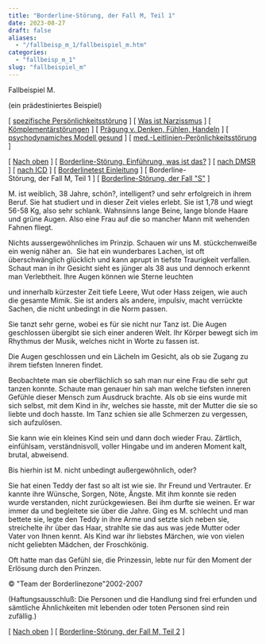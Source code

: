 ```yaml
---
title: "Borderline-Störung, der Fall M, Teil 1"
date: 2023-08-27
draft: false
aliases:
  - "/fallbeisp_m_1/fallbeispiel_m.htm"
categories:
  - "fallbeisp_m_1"
slug: "fallbeispiel_m"
---
```


Fallbeispiel M.

(ein prädestiniertes
Beispiel)

[ [spezifische Persönlichkeitsstörung](../persstoerung/spezifische_f60/spezifische_f60.html) ] [ [Was ist Narzissmus](../narz/narz1.html) ] [ [Kömplementärstörungen](../kompstoerung/komplimentaerstoerungen.htm) ] [ [Prägung v. Denken, Fühlen, Handeln](../vergang_gegenw_zukunf/die_vergangenheit_bestimmt_die_g.htm) ] [ [psychodynamiches Modell gesund](../ich/psychodynamisches_modell-normal.htm) ] [ [med.-Leitlinien-Perönlichkeitsstörung](../persstoerung/med-leitlinien-ps.pdf) ]

[ [Nach oben](../persstoerung/spezifische_f60/spezifische_f60.html) ] [ [Borderline-Störung, Einführung, was ist das?](../bord/bord1/bord1.html) ] [ [nach DMSR](../bord/bord4/dmsr.html) ] [ [nach ICD](../bord/bord2/stoerung_f60_31_borderline.html) ] [ [Borderlinetest Einleitung](../bord/bord_test/einleitung_bps_test.html) ] [ Borderline-Störung, der Fall M, Teil 1 ] [ [Borderline-Störung, der Fall "S"](../der_fall_s/der_fall_s.htm) ]

M. ist weiblich, 38 Jahre,
schön?, intelligent? und sehr erfolgreich in ihrem Beruf. Sie hat studiert und in
dieser Zeit vieles erlebt. Sie ist 1,78 und wiegt 56-58 Kg, also sehr schlank.
Wahnsinns lange Beine, lange blonde Haare und grüne Augen. Also eine Frau auf
die so mancher Mann mit wehenden Fahnen fliegt.

Nichts aussergewöhnliches im
Prinzip. Schauen wir uns M. stückchenweiße ein wenig näher an.  Sie hat
ein wunderbares Lachen, ist oft überschwänglich glücklich und kann aprupt in
tiefste Traurigkeit verfallen. Schaut man in ihr Gesicht sieht es jünger als 38
aus und dennoch erkennt man Verlebtheit. Ihre Augen können wie  Sterne leuchten

und innerhalb kürzester Zeit tiefe Leere, Wut oder Hass zeigen, wie auch die
gesamte Mimik. Sie ist anders als andere, impulsiv, macht verrückte Sachen, die
nicht unbedingt in die Norm passen.

Sie tanzt sehr gerne, wobei es für sie
nicht nur Tanz ist. Die Augen geschlossen übergibt sie sich einer anderen Welt.
Ihr Körper bewegt sich im Rhythmus der Musik, welches nicht in Worte zu fassen
ist.

Die Augen geschlossen und ein Lächeln im Gesicht, als ob sie Zugang zu
ihrem tiefsten Inneren findet.

Beobachtete man sie oberflächlich so sah man nur
eine Frau die sehr gut tanzen konnte. Schaute man genauer hin sah man welche
tiefsten inneren Gefühle dieser Mensch zum Ausdruck brachte. Als ob sie eins
wurde mit sich selbst, mit dem Kind in ihr, welches sie hasste, mit der Mutter
die sie so liebte und doch hasste. Im Tanz schien sie alle Schmerzen zu
vergessen, sich aufzulösen.

Sie kann wie ein kleines Kind
sein und dann doch wieder Frau. Zärtlich, einfühlsam, verständnisvoll,
voller Hingabe und im anderen Moment kalt, brutal, abweisend.

Bis hierhin ist M. nicht
unbedingt außergewöhnlich, oder?

Sie hat einen Teddy der fast
so alt ist wie sie. Ihr Freund und Vertrauter. Er kannte ihre Wünsche, Sorgen,
Nöte, Ängste. Mit ihm konnte sie reden wurde verstanden, nicht
zurückgewiesen. Bei ihm durfte sie weinen. Er war immer da und begleitete sie
über die Jahre. Ging es M. schlecht und man bettete sie, legte den Teddy in
ihre Arme und setzte sich neben sie, streichelte ihr über das Haar, strahlte
sie das aus was jede Mutter oder Vater von Ihnen kennt. Als Kind war ihr
liebstes Märchen, wie von vielen nicht geliebten Mädchen, der
Froschkönig.

Oft hatte man das Gefühl sie,
die Prinzessin, lebte nur für den Moment der Erlösung durch den
Prinzen.

© "Team der Borderlinezone"2002-2007

(Haftungsausschluß: Die Personen und die
Handlung sind frei erfunden und sämtliche Ähnlichkeiten mit lebenden
oder toten Personen sind rein  zufällig.)

[ [Nach oben](../persstoerung/spezifische_f60/spezifische_f60.html) ] [ [Borderline-Störung, der Fall M, Teil 2](fallbeispiel_m1.htm) ]